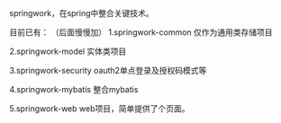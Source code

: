 springwork，在spring中整合关键技术。

目前已有： （后面慢慢加）
1.springwork-common
	仅作为通用类存储项目
	
2.springwork-model
	实体类项目
	
3.springwork-security
	oauth2单点登录及授权码模式等
	
4.springwork-mybatis
	整合mybatis
	
5.springwork-web
	web项目，简单提供了个页面。